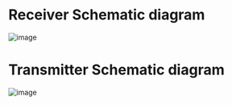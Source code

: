 # Receiver Schematic diagram
![image](https://github.com/user-attachments/assets/ca96777a-8c4b-40f1-95fd-9a0a234c7500)

# Transmitter Schematic diagram
![image](https://github.com/user-attachments/assets/73db9b7c-1a61-43dd-8f1b-0f26c7170a60)


